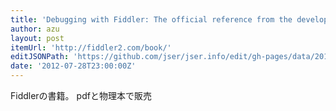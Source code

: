 ```yaml
---
title: 'Debugging with Fiddler: The official reference from the developer of Fiddler'
author: azu
layout: post
itemUrl: 'http://fiddler2.com/book/'
editJSONPath: 'https://github.com/jser/jser.info/edit/gh-pages/data/2012/07/index.json'
date: '2012-07-28T23:00:00Z'
---
```

Fiddlerの書籍。
pdfと物理本で販売
